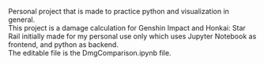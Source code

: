 Personal project that is made to practice python and visualization in general. <br>
This project is a damage calculation for Genshin Impact and Honkai: Star Rail initially made for my personal use only which uses Jupyter Notebook as frontend, and python as backend.<br>
The editable file is the DmgComparison.ipynb file.

